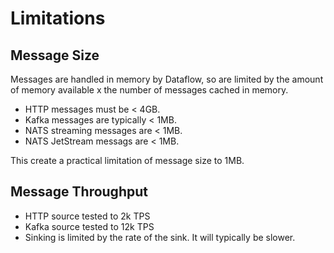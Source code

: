 # Limitations

## Message Size

Messages are handled in memory by Dataflow, so are limited by the amount of memory available x the number of messages cached in memory. 

* HTTP messages must be < 4GB.
* Kafka messages are typically < 1MB. 
* NATS streaming messages are < 1MB.
* NATS JetStream messags are < 1MB.

This create a practical limitation of message size to 1MB.

## Message Throughput

* HTTP source tested to 2k TPS
* Kafka source tested to 12k TPS
* Sinking is limited by the rate of the sink. It will typically be slower.
